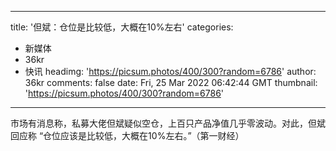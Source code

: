 
---
title: '但斌：仓位是比较低，大概在10%左右'
categories: 
 - 新媒体
 - 36kr
 - 快讯
headimg: 'https://picsum.photos/400/300?random=6786'
author: 36kr
comments: false
date: Fri, 25 Mar 2022 06:42:44 GMT
thumbnail: 'https://picsum.photos/400/300?random=6786'
---

<div>   
市场有消息称，私募大佬但斌疑似空仓，上百只产品净值几乎零波动。对此，但斌回应称 “仓位应该是比较低，大概在10%左右。”（第一财经）  
</div>
            